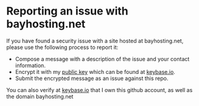 # Reporting an issue with bayhosting.net
If you have found a security issue with a site hosted at bayhosting.net, please use the following process to report it:

- Compose a message with a description of the issue and your contact information.
- Encrypt it with my [public key](https://keybase.io/ghostwheel/pgp_keys.asc) which can be found at [keybase.io](https://keybase.io/ghostwheel).
- Submit the encrypted message as an issue against this repo.

You can also verify at [keybase.io](https://keybase.io/ghostwheel) that I own this github account, as well as the domain bayhosting.net
